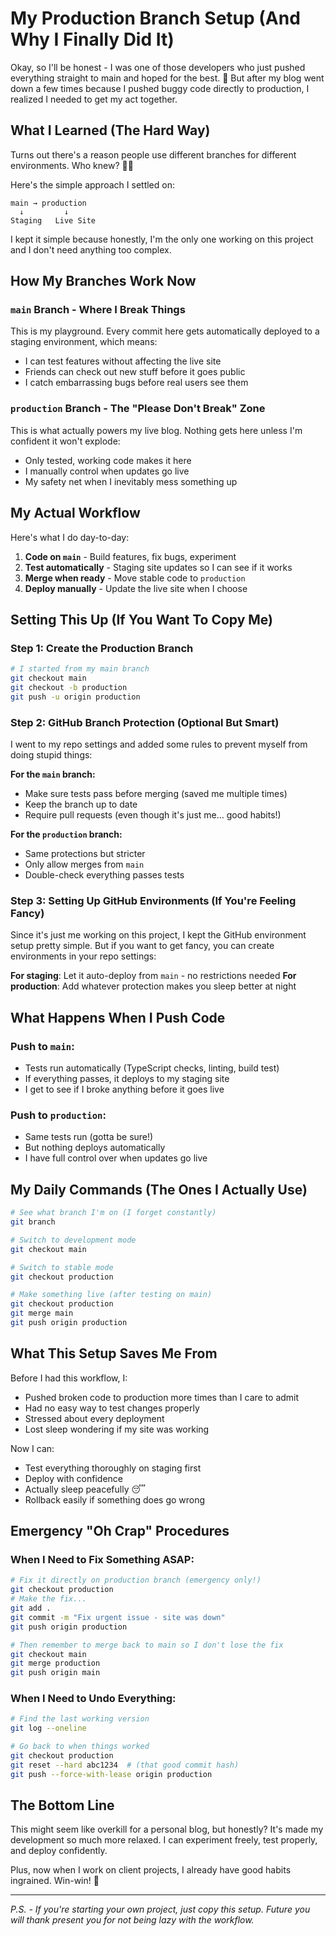 # My Production Branch Setup (And Why I Finally Did It)

Okay, so I'll be honest - I was one of those developers who just pushed everything straight to main and hoped for the best. 😬 But after my blog went down a few times because I pushed buggy code directly to production, I realized I needed to get my act together.

## What I Learned (The Hard Way)

Turns out there's a reason people use different branches for different environments. Who knew? 🤷‍♂️

Here's the simple approach I settled on:

```
main → production
  ↓         ↓
Staging   Live Site
```

I kept it simple because honestly, I'm the only one working on this project and I don't need anything too complex.

## How My Branches Work Now

### **`main` Branch - Where I Break Things**
This is my playground. Every commit here gets automatically deployed to a staging environment, which means:
- I can test features without affecting the live site
- Friends can check out new stuff before it goes public
- I catch embarrassing bugs before real users see them

### **`production` Branch - The "Please Don't Break" Zone**  
This is what actually powers my live blog. Nothing gets here unless I'm confident it won't explode:
- Only tested, working code makes it here
- I manually control when updates go live
- My safety net when I inevitably mess something up

## My Actual Workflow

Here's what I do day-to-day:

1. **Code on `main`** - Build features, fix bugs, experiment
2. **Test automatically** - Staging site updates so I can see if it works
3. **Merge when ready** - Move stable code to `production` 
4. **Deploy manually** - Update the live site when I choose

## Setting This Up (If You Want To Copy Me)

### Step 1: Create the Production Branch
```bash
# I started from my main branch
git checkout main
git checkout -b production
git push -u origin production
```

### Step 2: GitHub Branch Protection (Optional But Smart)

I went to my repo settings and added some rules to prevent myself from doing stupid things:

**For the `main` branch:**
- Make sure tests pass before merging (saved me multiple times)
- Keep the branch up to date
- Require pull requests (even though it's just me... good habits!)

**For the `production` branch:**
- Same protections but stricter
- Only allow merges from `main`
- Double-check everything passes tests
### Step 3: Setting Up GitHub Environments (If You're Feeling Fancy)

Since it's just me working on this project, I kept the GitHub environment setup pretty simple. But if you want to get fancy, you can create environments in your repo settings:

**For staging**: Let it auto-deploy from `main` - no restrictions needed
**For production**: Add whatever protection makes you sleep better at night

## What Happens When I Push Code

### **Push to `main`:**
- Tests run automatically (TypeScript checks, linting, build test)
- If everything passes, it deploys to my staging site
- I get to see if I broke anything before it goes live

### **Push to `production`:**
- Same tests run (gotta be sure!)
- But nothing deploys automatically
- I have full control over when updates go live

## My Daily Commands (The Ones I Actually Use)

```bash
# See what branch I'm on (I forget constantly)
git branch

# Switch to development mode
git checkout main

# Switch to stable mode
git checkout production

# Make something live (after testing on main)
git checkout production
git merge main
git push origin production
```

## What This Setup Saves Me From

Before I had this workflow, I:
- Pushed broken code to production more times than I care to admit
- Had no easy way to test changes properly
- Stressed about every deployment
- Lost sleep wondering if my site was working

Now I can:
- Test everything thoroughly on staging first
- Deploy with confidence
- Actually sleep peacefully 😴
- Rollback easily if something does go wrong

## Emergency "Oh Crap" Procedures

### When I Need to Fix Something ASAP:
```bash
# Fix it directly on production branch (emergency only!)
git checkout production
# Make the fix...
git add .
git commit -m "Fix urgent issue - site was down"
git push origin production

# Then remember to merge back to main so I don't lose the fix
git checkout main
git merge production
git push origin main
```

### When I Need to Undo Everything:
```bash
# Find the last working version
git log --oneline

# Go back to when things worked
git checkout production
git reset --hard abc1234  # (that good commit hash)
git push --force-with-lease origin production
```

## The Bottom Line

This might seem like overkill for a personal blog, but honestly? It's made my development so much more relaxed. I can experiment freely, test properly, and deploy confidently. 

Plus, now when I work on client projects, I already have good habits ingrained. Win-win! 🎉

---

*P.S. - If you're starting your own project, just copy this setup. Future you will thank present you for not being lazy with the workflow.*